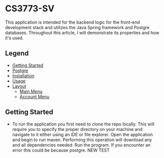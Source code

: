 # CS3773-SV
This application is intended for the backend logic for the front-end development 
stack and utilizes the Java Spring framework and Postgre databases. 
Throughout this article, I will demonstrate its properties and how it's used. 

## Legend
* [Getting Started](#Getting-Started)
* [Postgre](#SQLite)
* [Installation](#Installation)
* [Usage](#Usage)
* [Layout](#Layout)
  * [Main Menu](#Main-Menu)
  * [Account Menu](#Account-Menu)
  

## Getting Started
- To run the application you first need to clone the repo locally. This will require you 
to specify the proper directory on your machine and navigate to it either using an IDE or 
file explorer. Open the application and begin to run maven. Performing this operation will 
download any and all dependencies needed. Run the program. If you encounter an error this 
could be because postgre. NEW TEST 
